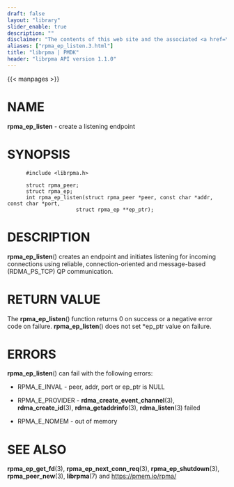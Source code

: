 ```yaml
---
draft: false
layout: "library"
slider_enable: true
description: ""
disclaimer: "The contents of this web site and the associated <a href=\"https://github.com/pmem\">GitHub repositories</a> are BSD-licensed open source."
aliases: ["rpma_ep_listen.3.html"]
title: "librpma | PMDK"
header: "librpma API version 1.1.0"
---
```

{{< manpages >}}

[comment]: <> (SPDX-License-Identifier: BSD-3-Clause)
[comment]: <> (Copyright 2020-2023, Intel Corporation)

# NAME

**rpma_ep_listen** - create a listening endpoint

# SYNOPSIS

          #include <librpma.h>

          struct rpma_peer;
          struct rpma_ep;
          int rpma_ep_listen(struct rpma_peer *peer, const char *addr, const char *port,
                          struct rpma_ep **ep_ptr);

# DESCRIPTION

**rpma_ep_listen**() creates an endpoint and initiates listening for
incoming connections using reliable, connection-oriented and
message-based (RDMA_PS_TCP) QP communication.

# RETURN VALUE

The **rpma_ep_listen**() function returns 0 on success or a negative
error code on failure. **rpma_ep_listen**() does not set \*ep_ptr value
on failure.

# ERRORS

**rpma_ep_listen**() can fail with the following errors:

-   RPMA_E\_INVAL - peer, addr, port or ep_ptr is NULL

-   RPMA_E\_PROVIDER - **rdma_create_event_channel**(3),
    **rdma_create_id**(3), **rdma_getaddrinfo**(3), **rdma_listen**(3)
    failed

-   RPMA_E\_NOMEM - out of memory

# SEE ALSO

**rpma_ep_get_fd**(3), **rpma_ep_next_conn_req**(3),
**rpma_ep_shutdown**(3), **rpma_peer_new**(3), **librpma**(7) and
https://pmem.io/rpma/
